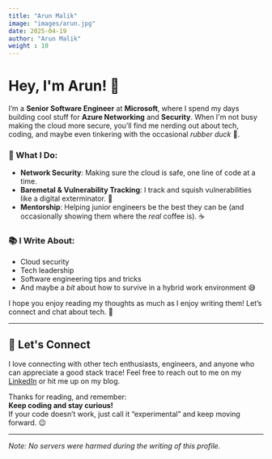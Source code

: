 ```yaml
---
title: "Arun Malik"
image: "images/arun.jpg"
date: 2025-04-19
author: "Arun Malik"
weight : 10
---
```


# Hey, I'm Arun! 👋

I’m a **Senior Software Engineer** at **Microsoft**, where I spend my days building cool stuff for **Azure Networking** and **Security**. When I'm not busy making the cloud more secure, you’ll find me nerding out about tech, coding, and maybe even tinkering with the occasional *rubber duck* 🦆.

### 🚀 What I Do:
- **Network Security**: Making sure the cloud is safe, one line of code at a time.
- **Baremetal & Vulnerability Tracking**: I track and squish vulnerabilities like a digital exterminator. 🐞
- **Mentorship**: Helping junior engineers be the best they can be (and occasionally showing them where the *real* coffee is). ☕

### 📚 I Write About:
- Cloud security
- Tech leadership
- Software engineering tips and tricks
- And maybe a *bit* about how to survive in a hybrid work environment 😅


I hope you enjoy reading my thoughts as much as I enjoy writing them! Let’s connect and chat about tech. 🤖


---

## 📝 Let's Connect

I love connecting with other tech enthusiasts, engineers, and anyone who can appreciate a good stack trace! Feel free to reach out to me on my [LinkedIn](https://www.linkedin.com/in/malik-arun/) or hit me up on my blog.

Thanks for reading, and remember:  
**Keep coding and stay curious!**  
If your code doesn’t work, just call it “experimental” and keep moving forward. 😉

---

*Note: No servers were harmed during the writing of this profile.*
